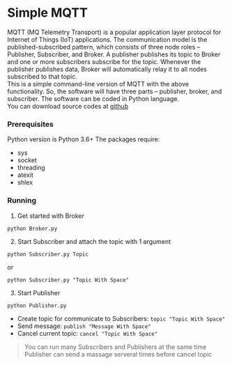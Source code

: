 # Simple MQTT
MQTT (MQ Telemetry Transport) is a popular application layer protocol for Internet of Things (IoT) applications. The communication model is the published-subscribed pattern, which consists of three node roles – Publisher, Subscriber, and Broker. A publisher publishes its topic to Broker and one or more subscribers subscribe for the topic. Whenever the publisher publishes data, Broker will automatically relay it to all nodes subscribed to that topic. <br />
This is a simple command-line version of MQTT with the above functionality. So, the software will have three parts – publisher, broker, and subscriber. The software can be coded in Python language. <br />
You can download source codes at [github](https://github.com/p-siriphanthong/simple_mqtt)
### Prerequisites
Python version is Python 3.6+
The packages require:
* sys
* socket
* threading
* atexit
* shlex
### Running
1. Get started with Broker
```
python Broker.py
```
2. Start Subscriber and attach the topic with 1 argument
```
python Subscriber.py Topic
```
or
```
python Subscriber.py "Topic With Space"
```
3. Start Publisher
```
python Publisher.py
```
* Create topic for communicate to Subscribers: `topic "Topic With Space"`
* Send message: `publish "Message With Space"`
* Cancel current topic: `cancel "Topic With Space"`
> You can run many Subscribers and Publishers at the same time <br />
> Publisher can send a massage serveral times before cancel topic